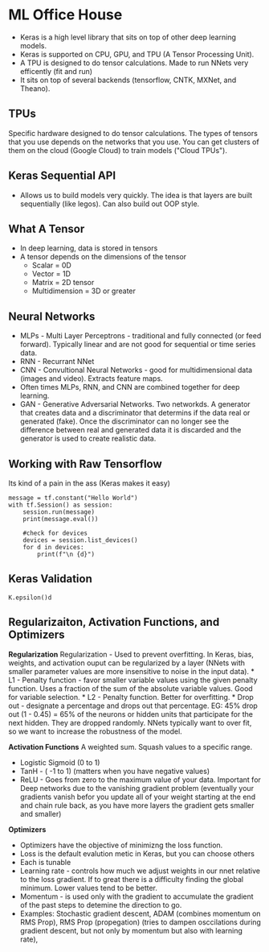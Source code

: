 # ML Office House
* Keras is a high level library that sits on top of other deep learning models.
* Keras is supported on CPU, GPU, and TPU (A Tensor Processing Unit).
* A TPU is designed to do tensor calculations. Made to run NNets very efficently (fit and run)
* It sits on top of several backends (tensorflow, CNTK, MXNet, and Theano).


## TPUs
Specific hardware designed to do tensor calculations. The types of tensors that you use depends on the networks that you use. You can get clusters of them on the cloud (Google Cloud) to train models ("Cloud TPUs"). 

## Keras Sequential API
* Allows us to build models very quickly. The idea is that layers are built sequentially (like legos). Can also build out OOP style.

## What A Tensor
* In deep learning, data is stored in tensors
* A tensor depends on the dimensions of the tensor
    * Scalar = 0D
    * Vector = 1D
    * Matrix = 2D tensor
    * Multidimension = 3D or greater

## Neural Networks
* MLPs - Multi Layer Perceptrons - traditional and fully connected (or feed forward). Typically linear and are not good for sequential or time series data.
* RNN - Recurrant NNet 
* CNN - Convultional Neural Networks - good for multidimensional data (images and video). Extracts feature maps.
* Often times MLPs, RNN, and CNN are combined together for deep learning.
* GAN - Generative Adversarial Networks. Two networkds. A generator that creates data and a discriminator that determins if the data real or generated (fake). Once the discriminator can no longer see the difference between real and generated data it is discarded and the generator is used to create realistic data. 

## Working with Raw Tensorflow
Its kind of a pain in the ass (Keras makes it easy)
```{python}
message = tf.constant("Hello World")
with tf.Session() as session:
    session.run(message)
    print(message.eval())
    
    #check for devices
    devices = session.list_devices()
    for d in devices:
        print(f"\n {d}")

```

## Keras Validation
```{python}
K.epsilon()d
```

## Regularizaiton, Activation Functions, and Optimizers
**Regularization** 
Regularization - Used to prevent overfitting. In Keras, bias, weights, and activation ouput can be regularized by a layer (NNets with smaller parameter values are more insensitive to noise in the input data). 
    * L1 - Penalty function - favor smaller variable values using the given penalty function. Uses a fraction of the sum of the absolute variable values. Good for variable selection.
    * L2 - Penalty function. Better for overfitting. 
    * Drop out - designate a percentage and drops out that percentage.
        EG: 45% drop out (1 - 0.45) = 65% of the neurons or hidden units that participate for the next hidden. They are dropped randomly. NNets typically want to over fit, so we want to increase the robustness of the model. 
    
**Activation Functions**
A weighted sum. Squash values to a specific range.
* Logistic Sigmoid (0 to 1)
* TanH - ( -1 to 1) (matters when you have negative values)
* ReLU - Goes from zero to the maximum value of your data. Important for Deep networks due to the vanishing gradient problem (eventually your gradients vanish befor you update all of your weight starting at the end and chain rule back, as you have more layers the gradient gets smaller and smaller)

**Optimizers**
* Optimizers have the objective of minimizng the loss function. 
* Loss is the default evalution metic in Keras, but you can choose others
* Each is tunable
* Learning rate - controls how much we adjust weights in our nnet relative to the loss gradient. If to great there is a difficulty finding the global minimum. Lower values tend to be better.
* Momentum - is used only with the gradient to accumulate the gradient of the past steps to detemine the direction to go. 
* Examples: Stochastic gradient descent, ADAM (combines momentum on RMS Prop), RMS Prop (propegation) (tries to dampen osccilations during gradient descent, but not only by momentum but also with learning rate), 












